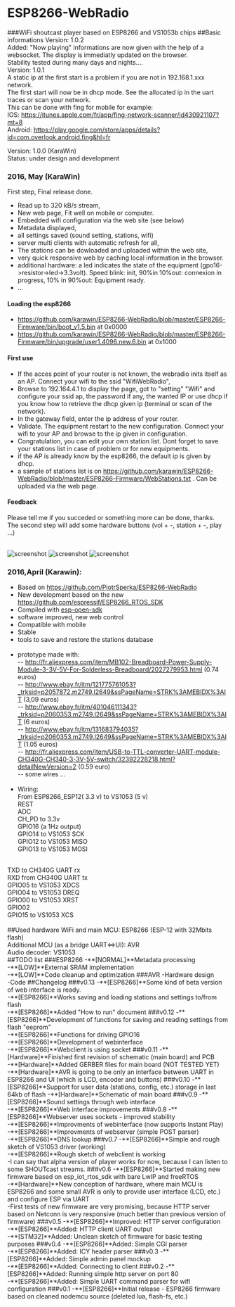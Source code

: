 # **ESP8266-WebRadio** #
###WiFi shoutcast player based on ESP8266 and VS1053b chips
##Basic informations
Version: 1.0.2<br />
Added: "Now playing" informations are now given with the help of a websocket. The display is immediatly updated on the browser.<br/>
Stability tested during many days and nights....<br/>
Version: 1.0.1<br />
A static ip at the first start is a problem if you are not in 192.168.1.xxx network.<br />
The first start will now be in dhcp mode. See the allocated ip in the uart traces or scan your network.<br />
This can be done with fing for mobile for example: <br />
IOS: https://itunes.apple.com/fr/app/fing-network-scanner/id430921107?mt=8<br />
Android: https://play.google.com/store/apps/details?id=com.overlook.android.fing&hl=fr<br />

Version: 1.0.0 (KaraWin)<br />
Status: under design and development
### 2016, May (KaraWin)
First step, Final release done.
- Read up to 320 kB/s stream,
- New web page, Fit well on mobile or computer.
- Embedded wifi configuration via the web site (see below)
- Metadata displayed,
- all settings saved (sound setting, stations, wifi)
- server multi clients with automatic refresh for all,
- The stations can be dowloaded and uploaded within the web site,
- very quick responsive web by caching local information in the browser.
- additional hardware: a led indicates the state of the equipment (gpo16->resistor->led->3.3volt). Speed blink: init, 90%in 10%out: connexion in progress, 10% in 90%out: Equipment ready.
- ...

#### Loading the esp8266
- https://github.com/karawin/ESP8266-WebRadio/blob/master/ESP8266-Firmware/bin/boot_v1.5.bin at 0x0000
- https://github.com/karawin/ESP8266-WebRadio/blob/master/ESP8266-Firmware/bin/upgrade/user1.4096.new.6.bin at 0x1000

#### First use
- If the acces point of your router is not known, the webradio inits itself as an AP. Connect your wifi to the ssid "WifiWebRadio",  
- Browse to 192.164.4.1 to display the page, got to "setting" "Wifi" and configure your ssid ap, the password if any, the wanted IP or use dhcp if you know how to retrieve the dhcp given ip (terminal or scan of the network).
- In the gateway field, enter the ip address of your router.
- Validate. The equipment restart to the new configuration. Connect your wifi to your AP and browse to the ip given in configuration.
- Congratulation, you can edit your own station list. Dont forget to save your stations list in case of problem or for new equipments.
- if the AP is already know by the esp8266, the default ip is given by dhcp.
- a sample of stations list is on https://github.com/karawin/ESP8266-WebRadio/blob/master/ESP8266-Firmware/WebStations.txt . Can be uploaded via the web page.        

#### Feedback
Please tell me if you succeded or something more can be done, thanks.<br/>
The second step will add some hardware buttons (vol + -, station + -, play ...)<br/><br/>

<img src="https://github.com/karawin/ESP8266-WebRadio/blob/master/Images/webradio1mini.jpg" alt="screenshot" border=0> 
<img src="https://github.com/karawin/ESP8266-WebRadio/blob/master/Images/webradio2mini.jpg" alt="screenshot" border=0> 
<img src="https://github.com/karawin/ESP8266-WebRadio/blob/master/Images/webradio3mini.jpg" alt="screenshot" border=0> 



### 2016,April (Karawin):
- Based on https://github.com/PiotrSperka/ESP8266-WebRadio<br />
- New development based on the new https://github.com/espressif/ESP8266_RTOS_SDK<br />
- Compiled with [esp-open-sdk](https://github.com/pfalcon/esp-open-sdk)<br />
- software improved, new web control<br />
- Compatible with mobile<br />
- Stable<br />
- tools to save and restore the stations database<br /><br />
- prototype made with:<br />
-- http://fr.aliexpress.com/item/MB102-Breadboard-Power-Supply-Module-3-3V-5V-For-Solderless-Breadboard/2027279953.html (0.74 euros)<br />
-- http://www.ebay.fr/itm/121775761053?_trksid=p2057872.m2749.l2649&ssPageName=STRK%3AMEBIDX%3AIT  (3,09 euros)<br />
-- http://www.ebay.fr/itm/401046111343?_trksid=p2060353.m2749.l2649&ssPageName=STRK%3AMEBIDX%3AIT  (6 euros)<br />
-- http://www.ebay.fr/itm/131683794035?_trksid=p2060353.m2749.l2649&ssPageName=STRK%3AMEBIDX%3AIT  (1.05 euros)<br />
-- http://fr.aliexpress.com/item/USB-to-TTL-converter-UART-module-CH340G-CH340-3-3V-5V-switch/32392228218.html?detailNewVersion=2 (0.59 euro)<br />
-- some wires ...<br /><br />
- Wiring: <br />
From ESP8266_ESP12( 3.3 v) to VS1053 (5 v)<br />
REST<br />
ADC<br />
CH_PD to 3.3v<br />
GPIO16 (a 1Hz output)<br />
GPIO14 to VS1053 SCK<br />
GPIO12 to VS1053 MISO<br />
GPIO13 to VS1053 MOSI<br />
<br />
TXD to   CH340G UART rx<br />
RXD from CH340G UART tx<br />
GPIO05 to VS1053 XDCS<br />
GPIO04 to VS1053 DREQ<br />
GPIO00 to VS1053 XRST<br />
GPIO02<br />
GPIO15 to VS1053 XCS<br />
<br />
##Used hardware
WiFi and main MCU: ESP8266 (ESP-12 with 32Mbits flash)<br />
Additional MCU (as a bridge UART<=>UI): AVR<br />
Audio decoder: VS1053<br />
##TODO list
###ESP8266
-**[NORMAL]**Metadata processing<br />
-**[LOW]**External SRAM implementation<br />
-**[LOW]**Code cleanup and optimization
###AVR
-Hardware design<br />
-Code
##Changelog
###v0.13
-**[ESP8266]**Some kind of beta version of web interface is ready.<br />
-**[ESP8266]**Works saving and loading stations and settings to/from flash<br />
-**[ESP8266]**Added "How to run" document
###v0.12
-**[ESP8266]**Development of functions for saving and reading settings from flash "eeprom"<br />
-**[ESP8266]**Functions for driving GPIO16<br />
-**[ESP8266]**Development of webinterface<br />
-**[ESP8266]**Webclient is using socket
###v0.11
-**[Hardware]**Finished first revision of schematic (main board) and PCB<br />
-**[Hardware]**Added GERBER files for main board (NOT TESTED YET)<br />
-**[Hardware]**AVR is going to be only an interface between UART in ESP8266 and UI (which is LCD, encoder and buttons)
###v0.10
-**[ESP8266]**Support for user data (stations, config, etc.) storage in last 64kb of flash
-**[Hardware]**Schematic of main board
###v0.9
-**[ESP8266]**Sound settings through web interface<br />
-**[ESP8266]**Web interface improvements
###v0.8
-**[ESP8266]**Webserver uses sockets - improved stability<br />
-**[ESP8266]**Improvments of webinterface (now supports Instant Play)<br />
-**[ESP8266]**Improvments of webserver (simple POST parser)<br />
-**[ESP8266]**DNS lookup
###v0.7
-**[ESP8266]**Simple and rough sketch of VS1053 driver (working)<br />
-**[ESP8266]**Rough sketch of webclient is working<br />
-I can say that alpha version of player works for now, because I can listen to some SHOUTcast streams.
###v0.6
-**[ESP8266]**Started making new firmware based on esp_iot_rtos_sdk with bare LwIP and freeRTOS<br />
-**[Hardware]**New conception of hardware, where main MCU is ESP8266 and some small AVR is only to provide user interface (LCD, etc.) and configure ESP via UART<br />
-First tests of new firmware are very promising, because HTTP server based on Netconn is very responsive (much better than previous version of firmware)
###v0.5
-**[ESP8266]**Improved: HTTP server configuration<br />
-**[ESP8266]**Added: HTTP client UART output<br />
-**[STM32]**Added: Unclean sketch of firmware for basic testing purposes
###v0.4
-**[ESP8266]**Added: Simple CGI parser<br />
-**[ESP8266]**Added: ICY header parser
###v0.3
-**[ESP8266]**Added: Simple admin panel mockup<br />
-**[ESP8266]**Added: Connecting to client
###v0.2
-**[ESP8266]**Added: Running simple http server on port 80<br />
-**[ESP8266]**Added: Simple UART command parser for wifi configuration
###v0.1
-**[ESP8266]**Initial release - ESP8266 firmware based on cleaned nodemcu source (deleted lua, flash-fs, etc.)
